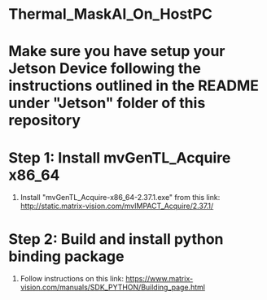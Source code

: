 # Thermal_MaskAI_On_HostPC

# Make sure you have setup your Jetson Device following the instructions outlined in the README under "Jetson" folder of this repository

# Step 1: Install mvGenTL_Acquire x86_64
1. Install "mvGenTL_Acquire-x86_64-2.37.1.exe" from this link: http://static.matrix-vision.com/mvIMPACT_Acquire/2.37.1/

# Step 2: Build and install python binding package
1. Follow instructions on this link: https://www.matrix-vision.com/manuals/SDK_PYTHON/Building_page.html